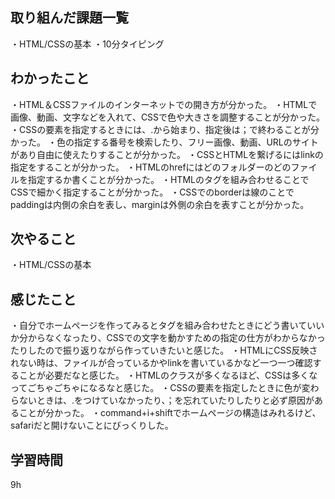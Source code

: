## 取り組んだ課題一覧
・HTML/CSSの基本
・10分タイピング

## わかったこと
・HTML＆CSSファイルのインターネットでの開き方が分かった。
・HTMLで画像、動画、文字などを入れて、CSSで色や大きさを調整することが分かった。
・CSSの要素を指定するときには、.から始まり、指定後は；で終わることが分かった。
・色の指定する番号を検索したり、フリー画像、動画、URLのサイトがあり自由に使えたりすることが分かった。
・CSSとHTMLを繋げるにはlinkの指定をすることが分かった。
・HTMLのhrefにはどのフォルダーのどのファイルを指定するか書くことが分かった。
・HTMLのタグを組み合わせることでCSSで細かく指定することが分かった。
・CSSでのborderは線のことでpaddingは内側の余白を表し、marginは外側の余白を表すことが分かった。
## 次やること
・HTML/CSSの基本
## 感じたこと
・自分でホームページを作ってみるとタグを組み合わせたときにどう書いていいか分からなくなったり、CSSでの文字を動かすための指定の仕方がわからなかったりしたので振り返りながら作っていきたいと感じた。
・HTMLにCSS反映されない時は、ファイルが合っているかやlinkを書いているかなど一つ一つ確認することが必要だなと感じた。
・HTMLのクラスが多くなるほど、CSSは多くなってごちゃごちゃになるなと感じた。
・CSSの要素を指定したときに色が変わらないときは、.をつけていなかったり、；を忘れていたりしたりと必ず原因があることが分かった。
・command+i+shiftでホームページの構造はみれるけど、safariだと開けないことにびっくりした。
## 学習時間
9h
